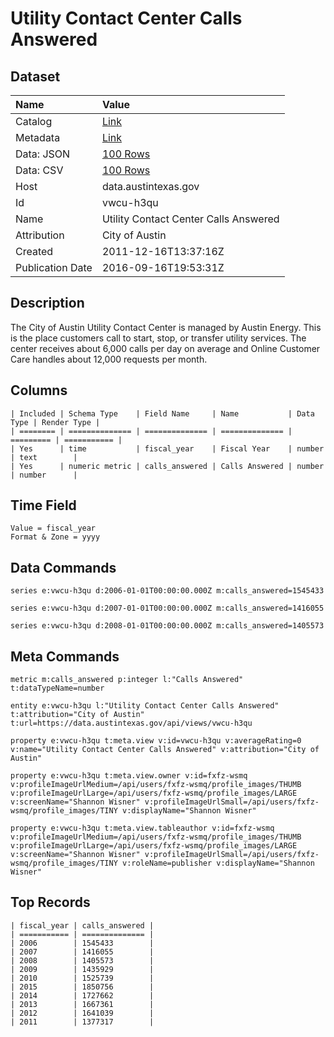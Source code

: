 # Utility Contact Center Calls Answered

## Dataset

| Name | Value |
| :--- | :---- |
| Catalog | [Link](https://catalog.data.gov/dataset/utility-contact-center-calls-answered) |
| Metadata | [Link](https://data.austintexas.gov/api/views/vwcu-h3qu) |
| Data: JSON | [100 Rows](https://data.austintexas.gov/api/views/vwcu-h3qu/rows.json?max_rows=100) |
| Data: CSV | [100 Rows](https://data.austintexas.gov/api/views/vwcu-h3qu/rows.csv?max_rows=100) |
| Host | data.austintexas.gov |
| Id | vwcu-h3qu |
| Name | Utility Contact Center Calls Answered |
| Attribution | City of Austin |
| Created | 2011-12-16T13:37:16Z |
| Publication Date | 2016-09-16T19:53:31Z |

## Description

The City of Austin Utility Contact Center is managed by Austin Energy. This is the place customers call to start, stop, or transfer utility services. The center receives about 6,000 calls per day on average and Online Customer Care handles about 12,000 requests per month.

## Columns

```ls
| Included | Schema Type    | Field Name     | Name           | Data Type | Render Type |
| ======== | ============== | ============== | ============== | ========= | =========== |
| Yes      | time           | fiscal_year    | Fiscal Year    | number    | text        |
| Yes      | numeric metric | calls_answered | Calls Answered | number    | number      |
```

## Time Field

```ls
Value = fiscal_year
Format & Zone = yyyy
```

## Data Commands

```ls
series e:vwcu-h3qu d:2006-01-01T00:00:00.000Z m:calls_answered=1545433

series e:vwcu-h3qu d:2007-01-01T00:00:00.000Z m:calls_answered=1416055

series e:vwcu-h3qu d:2008-01-01T00:00:00.000Z m:calls_answered=1405573
```

## Meta Commands

```ls
metric m:calls_answered p:integer l:"Calls Answered" t:dataTypeName=number

entity e:vwcu-h3qu l:"Utility Contact Center Calls Answered" t:attribution="City of Austin" t:url=https://data.austintexas.gov/api/views/vwcu-h3qu

property e:vwcu-h3qu t:meta.view v:id=vwcu-h3qu v:averageRating=0 v:name="Utility Contact Center Calls Answered" v:attribution="City of Austin"

property e:vwcu-h3qu t:meta.view.owner v:id=fxfz-wsmq v:profileImageUrlMedium=/api/users/fxfz-wsmq/profile_images/THUMB v:profileImageUrlLarge=/api/users/fxfz-wsmq/profile_images/LARGE v:screenName="Shannon Wisner" v:profileImageUrlSmall=/api/users/fxfz-wsmq/profile_images/TINY v:displayName="Shannon Wisner"

property e:vwcu-h3qu t:meta.view.tableauthor v:id=fxfz-wsmq v:profileImageUrlMedium=/api/users/fxfz-wsmq/profile_images/THUMB v:profileImageUrlLarge=/api/users/fxfz-wsmq/profile_images/LARGE v:screenName="Shannon Wisner" v:profileImageUrlSmall=/api/users/fxfz-wsmq/profile_images/TINY v:roleName=publisher v:displayName="Shannon Wisner"
```

## Top Records

```ls
| fiscal_year | calls_answered | 
| =========== | ============== | 
| 2006        | 1545433        | 
| 2007        | 1416055        | 
| 2008        | 1405573        | 
| 2009        | 1435929        | 
| 2010        | 1525739        | 
| 2015        | 1850756        | 
| 2014        | 1727662        | 
| 2013        | 1667361        | 
| 2012        | 1641039        | 
| 2011        | 1377317        | 
```